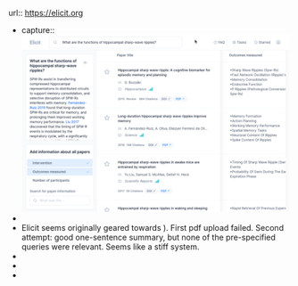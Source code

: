 url:: https://elicit.org

- capture:: ![image.png](../assets/image_1680796743771_0.png)
-
- Elicit seems originally geared towards ). First pdf upload failed. Second attempt: good one-sentence summary, but none of the pre-specified queries were relevant. Seems like a stiff system.
-
-
-